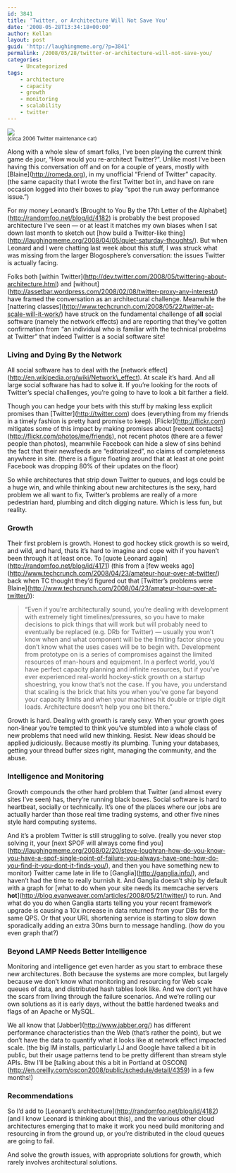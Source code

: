 ```yaml
---
id: 3841
title: 'Twitter, or Architecture Will Not Save You'
date: '2008-05-28T13:34:18+00:00'
author: Kellan
layout: post
guid: 'http://laughingmeme.org/?p=3841'
permalink: /2008/05/28/twitter-or-architecture-will-not-save-you/
categories:
    - Uncategorized
tags:
    - architecture
    - capacity
    - growth
    - monitoring
    - scalability
    - twitter
---
```


[![](http://laughingmeme.org/img/maintenance.gif)](http://twitter.com)  
<small>(circa 2006 Twitter maintenance cat)</small>

Along with a whole slew of smart folks, I’ve been playing the current think game de jour, “How would you re-architect Twitter?”. Unlike most I’ve been having this conversation off and on for a couple of years, mostly with \[Blaine\](http://romeda.org), in my unofficial “Friend of Twitter” capacity. (the same capacity that I wrote the first Twitter bot in, and have on rare occasion logged into their boxes to play “spot the run away performance issue.”)

For my money Leonard’s \[Brought to You By the 17th Letter of the Alphabet\](http://randomfoo.net/blog/id/4182) is probably the best proposed architecture I’ve seen — or at least it matches my own biases when I sat down last month to sketch out \[how build a Twitter-like thing\](http://laughingmeme.org/2008/04/05/quiet-saturday-thoughts/). But when Leonard and I were chatting last week about this stuff, I was struck what was missing from the larger Blogosphere’s conversation: the issues Twitter is actually facing.

Folks both \[within Twitter\](http://dev.twitter.com/2008/05/twittering-about-architecture.html) and \[without\](http://assetbar.wordpress.com/2008/02/08/twitter-proxy-any-interest/) have framed the conversation as an architectural challenge. Meanwhile the \[nattering classes\](http://www.techcrunch.com/2008/05/22/twitter-at-scale-will-it-work/) have struck on the fundamental challenge of **all** social software (namely the network effects) and are reporting that they’ve gotten confirmation from “an individual who is familiar with the technical probelms at Twitter” that indeed Twitter is a social software site!

### Living and Dying By the Network

All social software has to deal with the \[network effect\](http://en.wikipedia.org/wiki/Network\_effect). At scale it’s hard. And all large social software has had to solve it. If you’re looking for the roots of Twitter’s special challenges, you’re going to have to look a bit farther a field.

Though you can hedge your bets with this stuff by making less explicit promises than \[Twitter\](http://twitter.com) does (everything from my friends in a timely fashion is pretty hard promise to keep). \[Flickr\](http://flickr.com) mitigates some of this impact by making promises about \[recent contacts\](http://flickr.com/photos/me/friends), not recent photos (there are a fewer people than photos), meanwhile Facebook can hide a slew of sins behind the fact that their newsfeeds are “editorialized”, no claims of completeness anywhere in site. (there is a figure floating around that at least at one point Facebook was dropping 80% of their updates on the floor)

So while architectures that strip down Twitter to queues, and logs could be a huge win, and while thinking about new architectures is the sexy, hard problem we all want to fix, Twitter’s problems are really of a more pedestrian hard, plumbing and ditch digging nature. Which is less fun, but reality.

### Growth

Their first problem is growth. Honest to god hockey stick growth is so weird, and wild, and hard, thats it’s hard to imagine and cope with if you haven’t been through it at least once. To \[quote Leonard again\](http://randomfoo.net/blog/id/4171) (this from a \[few weeks ago\](http://www.techcrunch.com/2008/04/23/amateur-hour-over-at-twitter/) back when TC thought they’d figured out that \[Twitter’s problems were Blaine\](http://www.techcrunch.com/2008/04/23/amateur-hour-over-at-twitter/)):

> “Even if you’re architecturally sound, you’re dealing with development with extremely tight timelines/pressures, so you have to make decisions to pick things that will work but will probably need to eventually be replaced (e.g. DRb for Twitter) — usually you won’t know when and what component will be the limiting factor since you don’t know what the uses cases will be to begin with. Development from prototype on is a series of compromises against the limited resources of man-hours and equipment. In a perfect world, you’d have perfect capacity planning and infinite resources, but if you’ve ever experienced real-world hockey-stick growth on a startup shoestring, you know that’s not the case. If you have, you understand that scaling is the brick that hits you when you’ve gone far beyond your capacity limits and when your machines hit double or triple digit loads. Architecture doesn’t help you one bit there.”

Growth is hard. Dealing with growth is rarely sexy. When your growth goes non-linear you’re tempted to think you’ve stumbled into a whole class of new problems that need wild new thinking. Resist. New ideas should be applied judiciously. Because mostly its plumbing. Tuning your databases, getting your thread buffer sizes right, managing the community, and the abuse.

### Intelligence and Monitoring

Growth compounds the other hard problem that Twitter (and almost every sites I’ve seen) has, thery’re running black boxes. Social software is hard to heartbeat, socially or technically. It’s one of the places where our jobs are actually harder than those real time trading systems, and other five nines style hard computing systems.

And it’s a problem Twitter is still struggling to solve. (really you never stop solving it, your \[next SPOF will always come find you\](http://laughingmeme.org/2008/02/20/steve-loughran-how-do-you-know-you-have-a-spof-single-point-of-failure-you-always-have-one-how-do-you-find-it-you-dont-it-finds-you/), and then you have something new to monitor) Twitter came late in life to \[Ganglia\](http://ganglia.info/), and haven’t had the time to really burnish it. And Ganglia doesn’t ship by default with a graph for \[what to do when your site needs its memcache servers **hot**\](http://blog.evanweaver.com/articles/2008/05/21/twitter/) to run. And what do you do when Ganglia starts telling you your recent framework upgrade is causing a 10x increase in data returned from your DBs for the same QPS. Or that your URL shortening service is starting to slow down sporadically adding an extra 30ms burn to message handling. (how do you even graph that?)

### Beyond LAMP Needs Better Intelligence

Monitoring and intelligence get even harder as you start to embrace these new architectures. Both because the systems are more complex, but largely because we don’t know what monitoring and resourcing for Web scale queues of data, and distributed hash tables look like. And we don’t yet have the scars from living through the failure scenarios. And we’re rolling our own solutions as it is early days, without the battle hardened tweaks and flags of an Apache or MySQL.

We all know that \[Jabber\](http://www.jabber.org/) has different performance characteristics than the Web (that’s rather the point), but we don’t have the data to quantify what it looks like at network effect impacted scale. (the big IM installs, particularly LJ and Google have talked a bit in public, but their usage patterns tend to be pretty different than stream style APIs. Btw I’ll be \[talking about this a bit in Portland at OSCON\](http://en.oreilly.com/oscon2008/public/schedule/detail/4359) in a few months!)

### Recommendations

So I’d add to \[Leonard’s architecture\](http://randomfoo.net/blog/id/4182) (and I know Leonard is thinking about this), and the various other cloud architectures emerging that to make it work you need build monitoring and resourcing in from the ground up, or you’re distributed in the cloud queues are going to fail.

And solve the growth issues, with appropriate solutions for growth, which rarely involves architectural solutions.